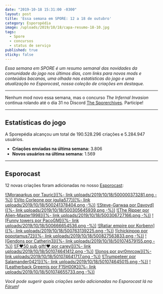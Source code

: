 ```yaml
---
date: "2019-10-18 15:31:00 -0300"
layout: post
title: 'Essa semana em SPORE: 12 a 18 de outubro'
category: Esporopédia
image: /uploads/2019/10/18/capa-resumo-18-10.jpg
tags:
  - Spore
  - concursos
  - status de serviço
published: true
sticky: false
---
```

_Essa semana em SPORE é um resumo semanal das novidades da comunidade do jogo nos últimos dias, com links para novos mods e conteúdos bacanas, uma olhada nas estatísticas do jogo e uma atualização no Esporocast, nossa coleção de criações em destaque._

***

Nenhum mod novo essa semana, mas o concurso _The Infernal Invasion_ continua rolando até o dia 31 no Discord [The Sporerchives](https://discord.gg/gZdhehr). Participe!

***

## Estatísticas do jogo

A Sporepédia alcançou um total de 190.528.296 criações e 5.284.947 usuários.

- **Criações enviadas na última semana:** 3.806
- **Novos usuários na última semana:** 1.569


***

## Esporocast

12 novas criações foram adicionadas no nosso [Esporocast](http://www.spore.com/sporepedia#qry=ssc-501057576550):

[![Moraparkus por Tauric]({%- link uploads/2019/10/18/500000373281.png -%})](http://www.spore.com/sporepedia#qry=sast-500000373281%3Assc-501057576550)
[![Vito Corleone por jgulia577]({%- link uploads/2019/10/18/500241378404.png -%})](http://www.spore.com/sporepedia#qry=sast-500241378404%3Assc-501057576550)
[![Steve-Garwaa por Davoyd]({%- link uploads/2019/10/18/500305645939.png -%})](http://www.spore.com/sporepedia#qry=sast-500305645939%3Assc-501057576550)
[![The Ripper por Alien-Master1998]({%- link uploads/2019/10/18/500306727166.png -%})](http://www.spore.com/sporepedia#qry=sast-500306727166%3Assc-501057576550)
[![Funny towers por PacoGM]({%- link uploads/2019/10/18/500666654536.png -%})](http://www.spore.com/sporepedia#qry=sast-500666654536%3Assc-501057576550)
[![Ratiar empire por Korbenn]({%- link uploads/2019/10/18/500763139225.png -%})](http://www.spore.com/sporepedia#qry=sast-500763139225%3Assc-501057576550)
[![chickinpop por popotamus72]({%- link uploads/2019/10/18/500827563833.png -%})](http://www.spore.com/sporepedia#qry=sast-500827563833%3Assc-501057576550)
[![Gendons por Catherin3]({%- link uploads/2019/10/18/501074579155.png -%})](http://www.spore.com/sporepedia#qry=sast-501074579155%3Assc-501057576550)
[![F♥50 sub gift!♥ por careyl]({%- link uploads/2019/10/18/501074641412.png -%})](http://www.spore.com/sporepedia#qry=sast-501074641412%3Assc-501057576550)
[![Ionos por pyr0mrcow]({%- link uploads/2019/10/18/501074641717.png -%})](http://www.spore.com/sporepedia#qry=sast-501074641717%3Assc-501057576550)
[![Trumpeteer por Salamander0421]({%- link uploads/2019/10/18/501074645015.png -%})](http://www.spore.com/sporepedia#qry=sast-501074645015%3Assc-501057576550)
[![Leatherback Greemis por F15H00K]({%- link uploads/2019/10/18/501074655733.png -%})](http://www.spore.com/sporepedia#qry=sast-501074655733%3Assc-501057576550)

_Você pode sugerir quais criações serão adicionadas no Esporocast lá no [Fórum](https://forum.esporo.net/d/18-conheca-o-esporocast)!_
